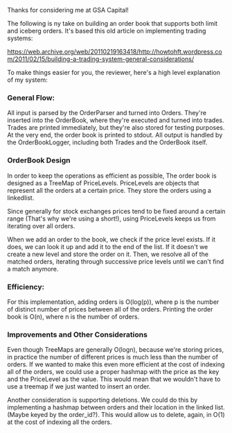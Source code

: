 Thanks for considering me at GSA Capital!

The following is ny take on building an order book that supports both limit and iceberg orders. It's based this old
article on implementing trading systems:

https://web.archive.org/web/20110219163418/http://howtohft.wordpress.com/2011/02/15/building-a-trading-system-general-considerations/

To make things easier for you, the reviewer, here's a high level explanation of my system:

### General Flow:

All input is parsed by the OrderParser and turned into Orders. They're inserted into the OrderBook, where they're
executed and turned into trades. Trades are printed immediately, but they're also stored for testing purposes. At the
very end, the order book is printed to stdout. All output is handled by the OrderBookLogger, including both Trades and 
the OrderBook itself.

### OrderBook Design

In order to keep the operations as efficient as possible, The order book is designed as a TreeMap of PriceLevels. PriceLevels
are objects that represent all the orders at a certain price. They store the orders using a linkedlist. 

Since generally for stock exchanges prices tend to be fixed around a certain range (That's why we're using a short!), 
using PriceLevels keeps us from iterating over all orders.

When we add an order to the book, we check if the price level exists. If it does, we can look it up and add it to the
end of the list. If it doesn't we create a new level and store the order on it. Then, we resolve all of the matched orders,
iterating through successive price levels until we can't find a match anymore.

### Efficiency:

For this implementation, adding orders is O(log(p)), where p is the number of distinct number of prices between all of
the orders. Printing the order book is O(n), where n is the number of orders. 

### Improvements and Other Considerations

Even though TreeMaps are generally O(logn), because we're storing prices, in practice the number of different prices
is much less than the number of orders. If we wanted to make this even more efficient at the cost of indexing all of the 
orders, we could use a proper hashmap with the price as the key and the PriceLevel as the value. This would mean that we 
wouldn't have to use a treemap if we just wanted to insert an order.

Another consideration is supporting deletions. We could do this by implementing a hashmap between orders and their
location in the linked list. (Maybe keyed by the order_id?). This would allow us to delete, again, in O(1) at the cost
of indexing all the orders.

